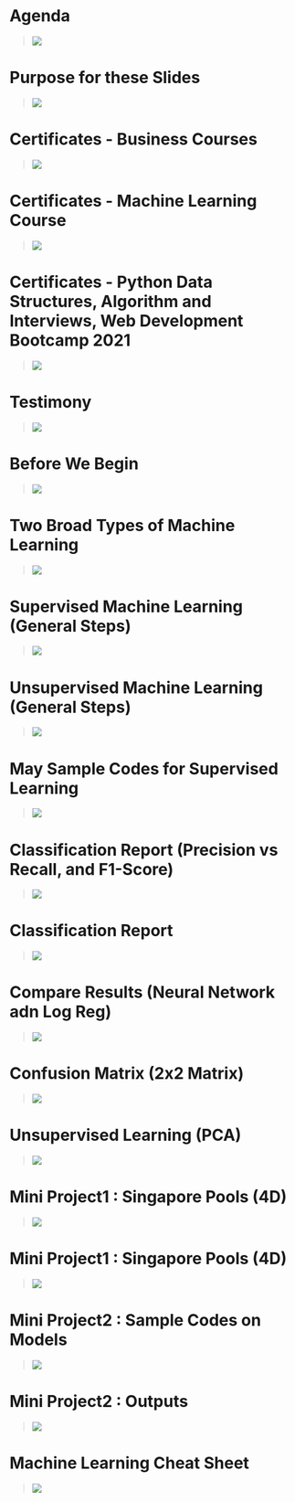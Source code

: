 
# Agenda
>![](img/01Agenda.JPG)

# Purpose for these Slides
>![](img/02Purpose.JPG)

# Certificates - Business Courses
>![](img/03Cert1.JPG)

# Certificates - Machine Learning Course
>![](img/04Certs2.JPG)

# Certificates - Python Data Structures, Algorithm and Interviews, Web Development Bootcamp 2021
>![](img/05Cert3.JPG)

# Testimony
>![](img/06Testimony.JPG)

# Before We Begin
>![](img/07Before.JPG)

# Two Broad Types of Machine Learning
>![](img/08Two.JPG)

# Supervised Machine Learning (General Steps)
>![](img/09Supervised.JPG)

# Unsupervised Machine Learning (General Steps)
>![](img/10Unsupervised.JPG)

# May Sample Codes for Supervised Learning
>![](img/11MySample.JPG)

# Classification Report (Precision vs Recall, and F1-Score)
>![](img/12Classification1.JPG)

# Classification Report
>![](img/13Classification2.JPG)

# Compare Results (Neural Network adn Log Reg)
>![](img/14Compare.JPG)

# Confusion Matrix (2x2 Matrix)
>![](img/15Confusion.JPG)

# Unsupervised Learning (PCA)
>![](img/16UnsupervisedPCA.JPG)

# Mini Project1 : Singapore Pools (4D)
>![](img/17Mini1.JPG)

# Mini Project1 : Singapore Pools (4D)
>![](img/18Mini1.JPG)

# Mini Project2 : Sample Codes on Models
>![](img/19Mini2.JPG)

# Mini Project2 : Outputs
>![](img/20Mini2.JPG)

# Machine Learning Cheat Sheet
>![](img/21CheatSheet.JPG)
